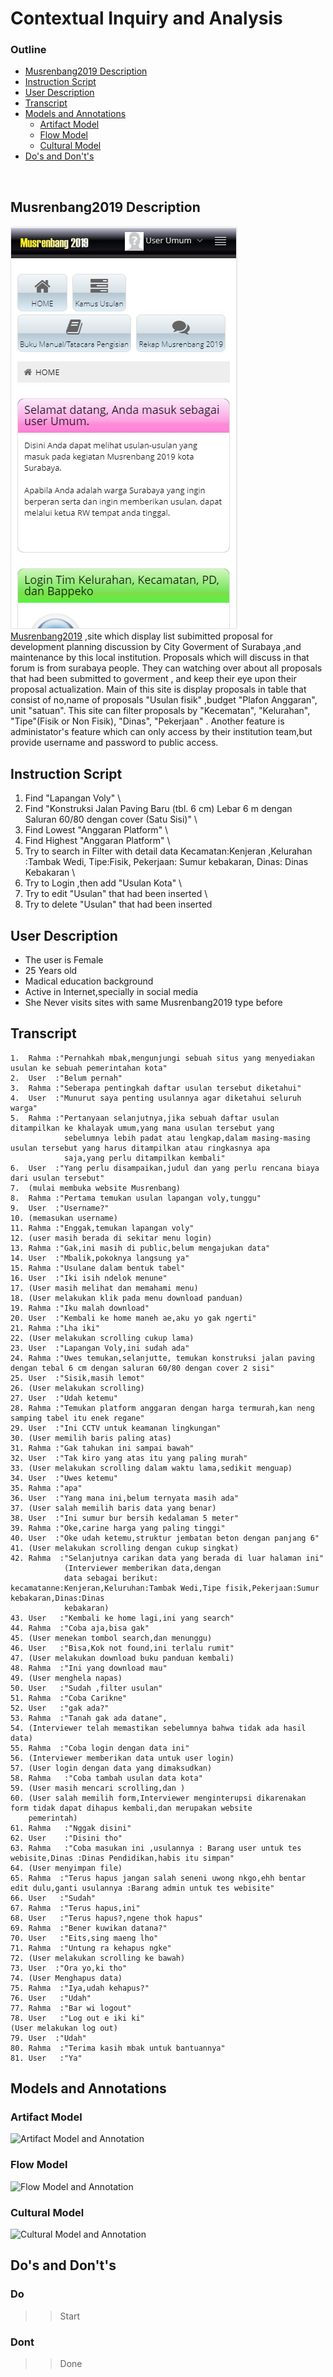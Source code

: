 # Contextual Inquiry and Analysis

### Outline 
  - [Musrenbang2019 Description](#Musrenbang2019-Description)
  - [Instruction Script](#instruction-script)
  - [User Description](#user-description)
  - [Transcript](#transcript)
  - [Models and Annotations](#models-and-annotations)
      - [Artifact Model](#artifact-model)
      - [Flow Model](#flow-model)
      - [Cultural Model](#cultural-model)
  - [Do's and Don't's](#dos-and-donts)
<br>

## Musrenbang2019 Description
![Musrenbang_Screenshots](assets/main_site.PNG)\
[Musrenbang2019](https://bappeko.surabaya.go.id/musrenbang2019) ,site which display list subimitted proposal for development planning discussion by City Goverment of Surabaya ,and maintenance by this local institution.
Proposals which will discuss in that forum is from surabaya people. They can watching over about all proposals that had been submitted to goverment , and keep their eye upon their proposal actualization.
Main of this site is display proposals in table that consist of no,name of proposals "Usulan fisik" ,budget "Plafon Anggaran", unit "satuan". This site can filter proposals by "Kecematan", "Kelurahan", "Tipe"(Fisik or Non Fisik), "Dinas", "Pekerjaan" .
Another feature is administator's feature which can only access by their institution team,but provide username and password
to public access.

## Instruction Script
1.  Find "Lapangan Voly" \
2.  Find "Konstruksi Jalan Paving Baru (tbl. 6 cm) Lebar 6 m dengan Saluran 60/80 dengan cover (Satu Sisi)" \
3.  Find  Lowest "Anggaran Platform" \
4.  Find  Highest "Anggaran Platform" \
5.  Try to search in Filter with detail data Kecamatan:Kenjeran ,Kelurahan :Tambak Wedi, Tipe:Fisik, Pekerjaan: Sumur kebakaran, 
    Dinas: Dinas Kebakaran \
6.  Try to Login ,then add "Usulan Kota" \
7.  Try to edit "Usulan" that had been inserted \
8.  Try to delete "Usulan" that had been inserted

## User Description
- The user is Female
- 25 Years old
- Madical education background
- Active in Internet,specially in social media
- She Never visits sites with same Musrenbang2019 type before
## Transcript
```
1.  Rahma :"Pernahkah mbak,mengunjungi sebuah situs yang menyediakan usulan ke sebuah pemerintahan kota"
2.  User  :"Belum pernah"
3.  Rahma :"Seberapa pentingkah daftar usulan tersebut diketahui"
4.  User  :"Munurut saya penting usulannya agar diketahui seluruh warga"
5.  Rahma :"Pertanyaan selanjutnya,jika sebuah daftar usulan ditampilkan ke khalayak umum,yang mana usulan tersebut yang 
            sebelumnya lebih padat atau lengkap,dalam masing-masing usulan tersebut yang harus ditampilkan atau ringkasnya apa 
            saja,yang perlu ditampilkan kembali"
6.  User  :"Yang perlu disampaikan,judul dan yang perlu rencana biaya dari usulan tersebut"
7.  (mulai membuka website Musrenbang)
8.  Rahma :"Pertama temukan usulan lapangan voly,tunggu"
9.  User  :"Username?"
10. (memasukan username)
11. Rahma :"Enggak,temukan lapangan voly"
12. (user masih berada di sekitar menu login)
13. Rahma :"Gak,ini masih di public,belum mengajukan data"
14. User  :"Mbalik,pokoknya langsung ya"
15. Rahma :"Usulane dalam bentuk tabel"
16. User  :"Iki isih ndelok menune"
17. (User masih melihat dan memahami menu)
18. (User melakukan klik pada menu download panduan)
19. Rahma :"Iku malah download"
20. User  :"Kembali ke home maneh ae,aku yo gak ngerti"
21. Rahma :"Lha iki"
22. (User melakukan scrolling cukup lama)
23. User  :"Lapangan Voly,ini sudah ada"
24. Rahma :"Uwes temukan,selanjutte, temukan konstruksi jalan paving dengan tebal 6 cm dengan saluran 60/80 dengan cover 2 sisi"
25. User  :"Sisik,masih lemot"
26. (User melakukan scrolling)
27. User  :"Udah ketemu"
28. Rahma :"Temukan platform anggaran dengan harga termurah,kan neng samping tabel itu enek regane"
29. User  :"Ini CCTV untuk keamanan lingkungan"
30. (User memilih baris paling atas)
31. Rahma :"Gak tahukan ini sampai bawah"
32. User  :"Tak kiro yang atas itu yang paling murah"
33. (User melakukan scrolling dalam waktu lama,sedikit menguap)
34. User  :"Uwes ketemu"
35. Rahma :"apa"
36. User  :"Yang mana ini,belum ternyata masih ada"
37. (User salah memilih baris data yang benar)
38. User  :"Ini sumur bur bersih kedalaman 5 meter"
39. Rahma :"Oke,carine harga yang paling tinggi"
40. User  :"Oke udah ketemu,struktur jembatan beton dengan panjang 6"
41. (User melakukan scrolling dengan cukup singkat)
42. Rahma  :"Selanjutnya carikan data yang berada di luar halaman ini"
            (Interviewer memberikan data,dengan
            data sebagai berikut: kecamatanne:Kenjeran,Keluruhan:Tambak Wedi,Tipe fisik,Pekerjaan:Sumur kebakaran,Dinas:Dinas 
            kebakaran)
43. User   :"Kembali ke home lagi,ini yang search"
44. Rahma  :"Coba aja,bisa gak"
45. (User menekan tombol search,dan menunggu)
46. User   :"Bisa,Kok not found,ini terlalu rumit"
47. (User melakukan download buku panduan kembali)
48. Rahma  :"Ini yang download mau"
49. (User menghela napas)
50. User   :"Sudah ,filter usulan"
51. Rahma  :"Coba Carikne"
52. User   :"gak ada?"
53. Rahma  :"Tanah gak ada datane",
54. (Interviewer telah memastikan sebelumnya bahwa tidak ada hasil data)
55. Rahma  :"Coba login dengan data ini"
56. (Interviewer memberikan data untuk user login)
57. (User login dengan data yang dimaksudkan)
58. Rahma   :"Coba tambah usulan data kota"
59. (User masih mencari scrolling,dan )
60. (User salah memilih form,Interviewer menginterupsi dikarenakan form tidak dapat dihapus kembali,dan merupakan website 
    pemerintah)
61. Rahma   :"Nggak disini"
62. User    :"Disini tho"
63. Rahma   :"Coba masukan ini ,usulannya : Barang user untuk tes webisite,Dinas :Dinas Pendidikan,habis itu simpan"
64. (User menyimpan file)
65. Rahma  :"Terus hapus jangan salah seneni uwong nkgo,ehh bentar edit dulu,ganti usulannya :Barang admin untuk tes webisite"
66. User   :"Sudah" 
67. Rahma  :"Terus hapus,ini"
68. User   :"Terus hapus?,ngene thok hapus"
69. Rahma  :"Bener kuwikan datana?"
70. User   :"Eits,sing maeng lho"
71. Rahma  :"Untung ra kehapus ngke"
72. (User melakukan scrolling ke bawah)
73. User  :"Ora yo,ki tho"
74. (User Menghapus data)
75. Rahma  :"Iya,udah kehapus?"
76. User   :"Udah"
77. Rahma  :"Bar wi logout"
78. User   :"Log out e iki ki"
(User melakukan log out)
79. User  :"Udah"
80. Rahma  :"Terima kasih mbak untuk bantuannya"
81. User   :"Ya"
```
## Models and Annotations
### Artifact Model
![Artifact Model and Annotation](https://picsum.photos/400/300/?random)
### Flow Model
![Flow Model and Annotation](https://picsum.photos/400/300/?random)
### Cultural Model
![Cultural Model and Annotation](https://picsum.photos/400/300/?random)
## Do's and Don't's
### Do
  >>Start
### Dont
  >>Done
  
